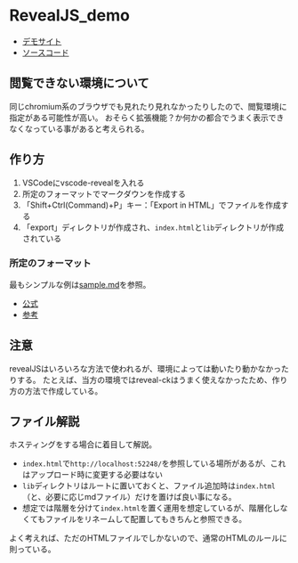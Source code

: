 # RevealJS_demo
- [デモサイト](https://shimajima-eiji.github.io/RevealJS_demo)
- [ソースコード](https://github.com/shimajima-eiji/RevealJS_demo)

## 閲覧できない環境について
同じchromium系のブラウザでも見れたり見れなかったりしたので、閲覧環境に指定がある可能性が高い。
おそらく拡張機能？か何かの都合でうまく表示できなくなっている事があると考えられる。

## 作り方
1. VSCodeにvscode-revealを入れる
2. 所定のフォーマットでマークダウンを作成する
3. 「Shift+Ctrl(Command)+P」キー：「Export in HTML」でファイルを作成する
4. 「export」ディレクトリが作成され、`index.html`と`lib`ディレクトリが作成されている

### 所定のフォーマット
最もシンプルな例は[sample.md](https://github.com/shimajima-eiji/RevealJS_demo/blob/main/sample.md)を参照。

- [公式](https://github.com/hakimel/reveal.js/)
- [参考](https://zatsugaku-engineer.com/html-css-javascript/reveal-js)

## 注意
revealJSはいろいろな方法で使われるが、環境によっては動いたり動かなかったりする。
たとえば、当方の環境ではreveal-ckはうまく使えなかったため、作り方の方法で作成している。

## ファイル解説
ホスティングをする場合に着目して解説。

- `index.html`で`http://localhost:52248/`を参照している場所があるが、これはアップロード時に変更する必要はない
- `lib`ディレクトリはルートに置いておくと、ファイル追加時は`index.html`（と、必要に応じmdファイル）だけを置けば良い事になる。
- 想定では階層を分けて`index.html`を置く運用を想定しているが、階層化しなくてもファイルをリネームして配置してもきちんと参照できる。

よく考えれば、ただのHTMLファイルでしかないので、通常のHTMLのルールに則っている。
